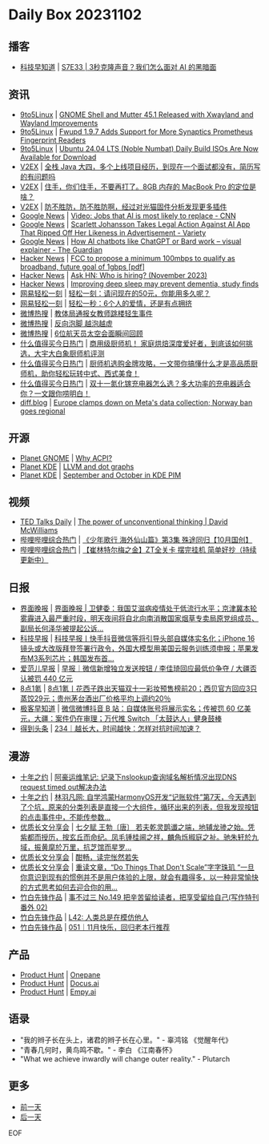 # Daily Box 20231102

## 播客
- [科技早知道](https://guiguzaozhidao.fireside.fm/) | [S7E33 | 3秒克隆声音？我们怎么面对 AI 的黑暗面](https://guiguzaozhidao.fireside.fm/20220190)

## 资讯
- [9to5Linux](https://9to5linux.com/) | [GNOME Shell and Mutter 45.1 Released with Xwayland and Wayland Improvements](https://9to5linux.com/gnome-shell-and-mutter-45-1-released-with-xwayland-and-wayland-improvements)
- [9to5Linux](https://9to5linux.com/) | [Fwupd 1.9.7 Adds Support for More Synaptics Prometheus Fingerprint Readers](https://9to5linux.com/fwupd-1-9-7-adds-support-for-more-synaptics-prometheus-fingerprint-readers)
- [9to5Linux](https://9to5linux.com/) | [Ubuntu 24.04 LTS (Noble Numbat) Daily Build ISOs Are Now Available for Download](https://9to5linux.com/ubuntu-24-04-lts-noble-numbat-daily-build-isos-are-now-available-for-download)
- [V2EX](https://www.v2ex.com/) | [全栈 Java 大四，多个上线项目经历，到现在一个面试都没有，简历写的有问题吗](https://www.v2ex.com/t/987463)
- [V2EX](https://www.v2ex.com/) | [住手，你们住手，不要再打了。8GB 内存的 MacBook Pro 的定位是啥？](https://www.v2ex.com/t/987428)
- [V2EX](https://www.v2ex.com/) | [防不胜防，防不胜防啊，经过对光猫固件分析发现更多插件](https://www.v2ex.com/t/987392)
- [Google News](https://news.google.com/topics/CAAqJggKIiBDQkFTRWdvSUwyMHZNRGRqTVhZU0FtVnVHZ0pWVXlnQVAB/sections/CAQiQ0NCQVNMQW9JTDIwdk1EZGpNWFlTQW1WdUdnSlZVeUlOQ0FRYUNRb0hMMjB2TUcxcmVpb0pFZ2N2YlM4d2JXdDZLQUEqKggAKiYICiIgQ0JBU0Vnb0lMMjB2TURkak1YWVNBbVZ1R2dKVlV5Z0FQAVAB) | [Video: Jobs that AI is most likely to replace - CNN](https://news.google.com/rss/articles/CBMiWGh0dHBzOi8vd3d3LmNubi5jb20vdmlkZW9zL2J1c2luZXNzLzIwMjMvMTEvMDEvam9icy1haS1yZXBsYWNlLWF0LXJpc2stc2MtY3Byb2ctb3JpZy5jbm7SAQA?oc=5)
- [Google News](https://news.google.com/topics/CAAqJggKIiBDQkFTRWdvSUwyMHZNRGRqTVhZU0FtVnVHZ0pWVXlnQVAB/sections/CAQiQ0NCQVNMQW9JTDIwdk1EZGpNWFlTQW1WdUdnSlZVeUlOQ0FRYUNRb0hMMjB2TUcxcmVpb0pFZ2N2YlM4d2JXdDZLQUEqKggAKiYICiIgQ0JBU0Vnb0lMMjB2TURkak1YWVNBbVZ1R2dKVlV5Z0FQAVAB) | [Scarlett Johansson Takes Legal Action Against AI App That Ripped Off Her Likeness in Advertisement - Variety](https://news.google.com/rss/articles/CBMiZGh0dHBzOi8vdmFyaWV0eS5jb20vMjAyMy9kaWdpdGFsL25ld3Mvc2NhcmxldHQtam9oYW5zc29uLWxlZ2FsLWFjdGlvbi1haS1hcHAtYWQtbGlrZW5lc3MtMTIzNTc3MzQ4OS_SAQA?oc=5)
- [Google News](https://news.google.com/topics/CAAqJggKIiBDQkFTRWdvSUwyMHZNRGRqTVhZU0FtVnVHZ0pWVXlnQVAB/sections/CAQiQ0NCQVNMQW9JTDIwdk1EZGpNWFlTQW1WdUdnSlZVeUlOQ0FRYUNRb0hMMjB2TUcxcmVpb0pFZ2N2YlM4d2JXdDZLQUEqKggAKiYICiIgQ0JBU0Vnb0lMMjB2TURkak1YWVNBbVZ1R2dKVlV5Z0FQAVAB) | [How AI chatbots like ChatGPT or Bard work – visual explainer - The Guardian](https://news.google.com/rss/articles/CBMifGh0dHBzOi8vd3d3LnRoZWd1YXJkaWFuLmNvbS90ZWNobm9sb2d5L25nLWludGVyYWN0aXZlLzIwMjMvbm92LzAxL2hvdy1haS1jaGF0Ym90cy1saWtlLWNoYXRncHQtb3ItYmFyZC13b3JrLXZpc3VhbC1leHBsYWluZXLSAQA?oc=5)
- [Hacker News](https://news.ycombinator.com/front) | [FCC to propose a minimum 100mbps to qualify as broadband, future goal of 1gbps [pdf]](https://news.ycombinator.com/item?id=38103733)
- [Hacker News](https://news.ycombinator.com/front) | [Ask HN: Who is hiring? (November 2023)](https://news.ycombinator.com/item?id=38099086)
- [Hacker News](https://news.ycombinator.com/front) | [Improving deep sleep may prevent dementia, study finds](https://news.ycombinator.com/item?id=38097184)
- [网易轻松一刻](https://m.163.com/touch/exclusive/sub/qsyk) | [轻松一刻：请问现在的50元，你能用多久呢？](https://m.163.com/news/article/IIG2B20D000181BR.html)
- [网易轻松一刻](https://m.163.com/touch/exclusive/sub/qsyk) | [轻松一秒：6个人的爱情，还是有点拥挤](https://m.163.com/news/article/IIFPQN99000181BT.html)
- [微博热搜](https://weibo.com/newlogin?tabtype=search) | [教体局通报女教师跳楼轻生事件](https://s.weibo.com/weibo?q=%23%E6%95%99%E4%BD%93%E5%B1%80%E9%80%9A%E6%8A%A5%E5%A5%B3%E6%95%99%E5%B8%88%E8%B7%B3%E6%A5%BC%E8%BD%BB%E7%94%9F%E4%BA%8B%E4%BB%B6%23)
- [微博热搜](https://weibo.com/newlogin?tabtype=search) | [反向泡脚 越泡越虚](https://s.weibo.com/weibo?q=%23%E5%8F%8D%E5%90%91%E6%B3%A1%E8%84%9A%20%E8%B6%8A%E6%B3%A1%E8%B6%8A%E8%99%9A%23)
- [微博热搜](https://weibo.com/newlogin?tabtype=search) | [6位航天员太空会面瞬间回顾](https://s.weibo.com/weibo?q=%236%E4%BD%8D%E8%88%AA%E5%A4%A9%E5%91%98%E5%A4%AA%E7%A9%BA%E4%BC%9A%E9%9D%A2%E7%9E%AC%E9%97%B4%E5%9B%9E%E9%A1%BE%23)
- [什么值得买今日热门](https://post.smzdm.com/hot_1/) | [商用级厨师机！ 家庭烘焙深度爱好者，到底该如何挑选，大宇大白象厨师机评测](https://post.smzdm.com/p/allm9pge/)
- [什么值得买今日热门](https://post.smzdm.com/hot_1/) | [厨师机选购金牌攻略，一文带你搞懂什么才是高品质厨师机，助你轻松玩转中式、西式美食！](https://post.smzdm.com/p/a60epvzn/)
- [什么值得买今日热门](https://post.smzdm.com/hot_1/) | [双十一氮化镓充电器怎么选？多大功率的充电器适合你？一文跟你唠明白！](https://post.smzdm.com/p/a8x46nnn/)
- [diff.blog](https://diff.blog/) | [Europe clamps down on Meta's data collection; Norway ban goes regional](https://diff.blog/post/europe-clamps-down-on-metas-data-collection-norway-ban-goes-regional-159770/)

## 开源
- [Planet GNOME](https://planet.gnome.org/) | [Why ACPI?](https://mjg59.dreamwidth.org/68350.html)
- [Planet KDE](https://planet.kde.org/) | [LLVM and dot graphs](https://kde.haraldsitter.eu/posts/llvm-dot/?utm_source=atom_feed)
- [Planet KDE](https://planet.kde.org/) | [September and October in KDE PIM](https://kontact.kde.org/blog/2023/2023-11-01-kde-pim-september-october-2023/?utm_source=atom_feed)

## 视频
- [TED Talks Daily](https://www.ted.com/talks) | [The power of unconventional thinking | David McWilliams](https://www.ted.com/talks/david_mcwilliams_the_power_of_unconventional_thinking?rss)
- [哔哩哔哩综合热门](https://www.bilibili.com/v/popular/all/) | [《少年歌行 海外仙山篇》第3集 殊途同归【10月国创】](https://b23.tv/BV1De411972U)
- [哔哩哔哩综合热门](https://www.bilibili.com/v/popular/all/) | [【崔林特尔梅之金】ZT全关卡 摆完挂机 简单好抄（持续更新中）](https://b23.tv/BV1xa4y1D7BE)

## 日报
- [界面晚报](https://www.jiemian.com/lists/426.html) | [界面晚报 | 卫健委：我国艾滋病疫情处于低流行水平；京津冀本轮雾霾进入最严重时段，明天夜间将自北向南消散国家烟草专卖局原党组成员、副局长何泽华被提起公诉...](https://www.jiemian.com/article/10323915.html)
- [科技早报](https://www.jiemian.com/lists/459.html) | [科技早报丨快手抖音微信等将引导头部自媒体实名化；iPhone 16镜头或大改版拜登签署行政令，外国大模型用美国云服务训练须申报；苹果发布M3系列芯片；韩国发布首...](https://www.jiemian.com/article/10318540.html)
- [爱范儿早报](https://www.ifanr.com/category/ifanrnews) | [早报｜微信新增独立发送按钮 / 李佳琦回应最低价争夺 / 大疆否认被罚 440 亿元](https://www.ifanr.com/1566704)
- [8点1氪](https://36kr.com/user/5652071) | [8点1氪丨花西子跌出天猫双十一彩妆预售榜前20；西贝官方回应3只蒸饺29元；贵州茅台酒出厂价格平均上调约20％](https://36kr.com/p/2498984840484992)
- [极客早知道](https://www.geekpark.net/column/74) | [微信微博抖音 B 站：自媒体账号将展示实名；传被罚 60 亿美元，大疆：案件仍在审理；万代推 Switch 「太鼓达人」健身鼓棒](https://www.geekpark.net/news/326831)
- [得到头条](https://www.dedao.cn/course/detail?id=nb9L2q1e3OxKBPNsdoJrgN8P0Rwo6B) | [234｜越长大，时间越快：怎样对抗时间加速？](https://m.igetget.com/share/course/article/article_id/106583)

## 漫游
- [十年之约](https://www.foreverblog.cn/feeds.html) | [阿豪运维笔记: 记录下nslookup查询域名解析情况出现DNS request timed out解决办法](https://www.ahaoyw.com/article/922.html)
- [十年之约](https://www.foreverblog.cn/feeds.html) | [林羽凡网: 自学鸿蒙HarmonyOS开发“记账软件”第7天，今天遇到了个坑，原来的分类列表是直接一个大组件，循环出来的列表，但我发现按钮的点击事件中，不能传参数...](https://www.linyufan.com/?c/JZK2TnRLRA1zLlyKRT30NcgV6pG7/r+Q)
- [优质长文分享会](https://m.okjike.com/topics/56d2fabe7cb3331100467e2b) | [七夕赋 王勃〔唐〕 若夫乾灵鹊谶之端，地辅龙骖之始。凭紫都而授历，按玄丘而命纪。凤毛锺桂阃之祥，麟角烁椒庭之祉。驰朱轩於九域，振黄麾於万里，抗芝馆而星罗...](https://m.okjike.com/originalPosts/65422dd099f2123c74cb9685)
- [优质长文分享会](https://m.okjike.com/topics/56d2fabe7cb3331100467e2b) | [酣畅，读完怅然若失](https://mp.weixin.qq.com/s/LPgfrnpXg51gbpn14luUdA?from=singlemessage&isappinstalled=0&scene=1&clicktime=1698821937&enterid=1698821937)
- [优质长文分享会](https://m.okjike.com/topics/56d2fabe7cb3331100467e2b) | [重读文章，“Do Things That Don't Scale”字字珠玑 “一旦你意识到现有的惯例并不是用户体验的上限，就会有趣得多，以一种非常愉快的方式思考如何去迎合你的用...](https://m.okjike.com/originalPosts/6541d4f799f2123c74c290ce)
- [竹白先锋作品](https://www.zhubai.wiki/) | [事不过三 No.149 把辛苦留给读者，把享受留给自己(写作特刊 番外 02)](https://open.zhubai.wiki/a/l/t/z/pl/via/2331534096062857216)
- [竹白先锋作品](https://www.zhubai.wiki/) | [L42: 人类总是在模仿他人](https://open.zhubai.wiki/a/l/t/z/pl/space/2331517010993168384)
- [竹白先锋作品](https://www.zhubai.wiki/) | [051｜11月快乐，回归老本行推荐](https://open.zhubai.wiki/a/l/t/z/pl/usefulness/2331513886429798400)

## 产品
- [Product Hunt](https://www.producthunt.com) | [Onepane](https://www.producthunt.com/posts/onepane)
- [Product Hunt](https://www.producthunt.com) | [Docus.ai](https://www.producthunt.com/posts/docus-ai)
- [Product Hunt](https://www.producthunt.com) | [Empy.ai](https://www.producthunt.com/posts/empy-ai)

## 语录
- "我的辫子长在头上，诸君的辫子长在心里。" - 辜鸿铭 《觉醒年代》
- "青春几何时，黄鸟鸣不歇。" - 李白 《江南春怀》
- "What we achieve inwardly will change outer reality." - Plutarch

## 更多
- [前一天](daily-box-20231101.md)
- [后一天](daily-box-20231103.md)

EOF